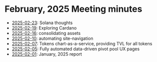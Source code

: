 # February, 2025 Meeting minutes

* [2025-02-23](23): Solana thoughts
* [2025-02-19](19): Exploring Cardano
* [2025-02-16](16): consolidating assets
* [2025-02-10](10): automating site-navigation
* [2025-02-07](07): Tokens chart-as-a-service, providing TVL for all tokens
* [2025-02-05](05): Fully automated data-driven pivot pool UX pages
* [2025-02-01](01): January, 2025 report
